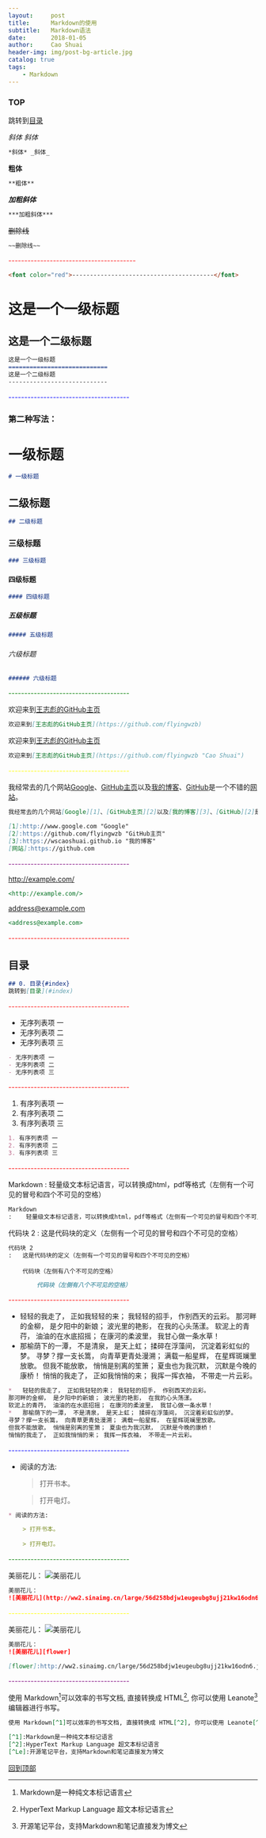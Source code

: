 ```yaml
---
layout:     post
title:      Markdown的使用
subtitle:   Markdown语法
date:       2018-01-05
author:     Cao Shuai
header-img: img/post-bg-article.jpg
catalog: true
tags:
    - Markdown
---
```


### TOP

跳转到[目录](#目录)


*斜体* _斜体_
```markdown
*斜体* _斜体_
```

**粗体**
```markdown
**粗体**
```

***加粗斜体***
```markdown
***加粗斜体***
```

~~删除线~~
```markdown
~~删除线~~
```

<font color="red">----------------------------------------</font>
```markdown
<font color="red">----------------------------------------</font>
```

这是一个一级标题
============================
这是一个二级标题
----------------------------
```markdown
这是一个一级标题
============================
这是一个二级标题
----------------------------
```

<font color="blue">--------------------------------------</font>

### 第二种写法：
# 一级标题
```markdown
# 一级标题
```

## 二级标题
```markdown
## 二级标题
```

### 三级标题
```markdown
### 三级标题
```

#### 四级标题
```markdown
#### 四级标题
```

##### 五级标题
```markdown
##### 五级标题
```

###### 六级标题
```markdown
###### 六级标题
```

<font color="green">--------------------------------------</font>

欢迎来到[王志彪的GitHub主页](https://github.com/flyingwzb)
```markdown
欢迎来到[王志彪的GitHub主页](https://github.com/flyingwzb)
```

欢迎来到[王志彪的GitHub主页](https://github.com/flyingwzb "Cao Shuai")
```markdown
欢迎来到[王志彪的GitHub主页](https://github.com/flyingwzb "Cao Shuai")
```

<font color="yellow">--------------------------------------</font>

我经常去的几个网站[Google][1]、[GitHub主页][2]以及[我的博客][3]、[GitHub][2]是一个不错的[网站][]。

[1]:http://www.google.com "Google"
[2]:https://github.com/flyingwzb "GitHub主页"
[3]:https://wscaoshuai.github.io "我的博客"
[网站]:https://github.com

```markdown
我经常去的几个网站[Google][1]、[GitHub主页][2]以及[我的博客][3]、[GitHub][2]是一个不错的[网站][]。

[1]:http://www.google.com "Google"
[2]:https://github.com/flyingwzb "GitHub主页"
[3]:https://wscaoshuai.github.io "我的博客"
[网站]:https://github.com
```

<font color="purple">--------------------------------------</font>

<http://example.com/>

```markdown
<http://example.com/>
```

<address@example.com>

```markdown
<address@example.com>
```

<font color="red">--------------------------------------</font>

## 目录

```markdown
## 0. 目录{#index}
跳转到[目录](#index)
```

<font color="red">--------------------------------------</font>

- 无序列表项 一
- 无序列表项 二
- 无序列表项 三

```markdown
- 无序列表项 一
- 无序列表项 二
- 无序列表项 三
```

<font color="red">--------------------------------------</font>

1. 有序列表项 一
2. 有序列表项 二
3. 有序列表项 三

```markdown
1. 有序列表项 一
2. 有序列表项 二
3. 有序列表项 三
```

<font color="red">--------------------------------------</font>

Markdown
:    轻量级文本标记语言，可以转换成html，pdf等格式（左侧有一个可见的冒号和四个不可见的空格）

```markdown
Markdown
:    轻量级文本标记语言，可以转换成html，pdf等格式（左侧有一个可见的冒号和四个不可见的空格）
```

代码块 2
:   这是代码块的定义（左侧有一个可见的冒号和四个不可见的空格）

```markdown
代码块 2
:   这是代码块的定义（左侧有一个可见的冒号和四个不可见的空格）
```

        代码块（左侧有八个不可见的空格）
        
```markdown
        代码块（左侧有八个不可见的空格）
```

<font color="red">--------------------------------------</font>

*   轻轻的我走了， 正如我轻轻的来； 我轻轻的招手， 作别西天的云彩。
那河畔的金柳， 是夕阳中的新娘； 波光里的艳影， 在我的心头荡漾。 
软泥上的青荇， 油油的在水底招摇； 在康河的柔波里， 我甘心做一条水草！ 
*   那榆荫下的一潭， 不是清泉， 是天上虹； 揉碎在浮藻间， 沉淀着彩虹似的梦。 
寻梦？撑一支长篙， 向青草更青处漫溯； 满载一船星辉， 在星辉斑斓里放歌。 
但我不能放歌， 悄悄是别离的笙箫； 夏虫也为我沉默， 沉默是今晚的康桥！ 
悄悄的我走了， 正如我悄悄的来； 我挥一挥衣袖， 不带走一片云彩。

```markdown
*   轻轻的我走了， 正如我轻轻的来； 我轻轻的招手， 作别西天的云彩。
那河畔的金柳， 是夕阳中的新娘； 波光里的艳影， 在我的心头荡漾。 
软泥上的青荇， 油油的在水底招摇； 在康河的柔波里， 我甘心做一条水草！ 
*   那榆荫下的一潭， 不是清泉， 是天上虹； 揉碎在浮藻间， 沉淀着彩虹似的梦。 
寻梦？撑一支长篙， 向青草更青处漫溯； 满载一船星辉， 在星辉斑斓里放歌。 
但我不能放歌， 悄悄是别离的笙箫； 夏虫也为我沉默， 沉默是今晚的康桥！ 
悄悄的我走了， 正如我悄悄的来； 我挥一挥衣袖， 不带走一片云彩。
```

<font color="blue">--------------------------------------</font>

* 阅读的方法:

    > 打开书本。
    
    > 打开电灯。
    
```markdown
* 阅读的方法:

    > 打开书本。
    
    > 打开电灯。
```

<font color="green">--------------------------------------</font>

美丽花儿： 
![美丽花儿](http://ww2.sinaimg.cn/large/56d258bdjw1eugeubg8ujj21kw16odn6.jpg "美丽花儿")

```markdown
美丽花儿： 
![美丽花儿](http://ww2.sinaimg.cn/large/56d258bdjw1eugeubg8ujj21kw16odn6.jpg "美丽花儿")
```

<font color="yellow">--------------------------------------</font>

美丽花儿：
![美丽花儿][flower]

[flower]:http://ww2.sinaimg.cn/large/56d258bdjw1eugeubg8ujj21kw16odn6.jpg  "美丽花儿"

```markdown
美丽花儿：
![美丽花儿][flower]

[flower]:http://ww2.sinaimg.cn/large/56d258bdjw1eugeubg8ujj21kw16odn6.jpg  "美丽花儿"
```

<font color="purple">--------------------------------------</font>


使用 Markdown[^1]可以效率的书写文档, 直接转换成 HTML[^2], 你可以使用 Leanote[^Le] 编辑器进行书写。

[^1]:Markdown是一种纯文本标记语言
[^2]:HyperText Markup Language 超文本标记语言
[^Le]:开源笔记平台，支持Markdown和笔记直接发为博文

```markdown
使用 Markdown[^1]可以效率的书写文档, 直接转换成 HTML[^2], 你可以使用 Leanote[^Le] 编辑器进行书写。

[^1]:Markdown是一种纯文本标记语言
[^2]:HyperText Markup Language 超文本标记语言
[^Le]:开源笔记平台，支持Markdown和笔记直接发为博文
```


[回到顶部](#TOP)